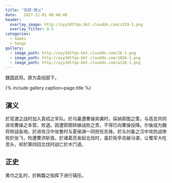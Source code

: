 ```yaml
---
title: "张颌·儁乂"
date:   2017-12-01 08:40:40
header:
  overlay_image: http://oyy3dtfqo.bkt.clouddn.com/s319-1.png
  overlay_filter: 0.5
categories:
  - Games
  - Sango
gallery:
  - image_path: http://oyy3dtfqo.bkt.clouddn.com/26-1.png
  - image_path: http://oyy3dtfqo.bkt.clouddn.com/1026-1.png
  - image_path: http://oyy3dtfqo.bkt.clouddn.com/a126-1.png
---
```


魏国武将。原为袁绍部下。

{% include gallery caption=page.title %}

## 演义

於官渡之战时加入袁绍之军队。於乌巢遭曹操突袭时，採纳郭图之策，与高览共同进攻曹操之本营，败退。因遭郭图转嫁战败之责，不得已向曹操投降。尔後成为魏将转战各地。於进攻汉中张鲁时与夏侯渊一同担任先锋。於与刘备之汉中攻防战惨败於张飞，险遭曹洪斩首。於诸葛亮发起北伐时，虽於街亭击破马谡，让蜀军大吃苦头，却於第四回北伐时战亡於木门道。

## 正史

黄巾之乱时，於韩馥之指挥下进行镇压。